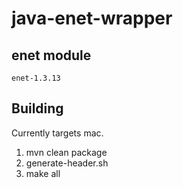 # java-enet-wrapper

## enet module

`enet-1.3.13`

## Building

Currently targets mac.

1. mvn clean package
1. generate-header.sh
1. make all
